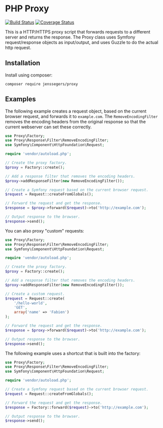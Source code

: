 # PHP Proxy

[![Build Status](http://img.shields.io/travis/jenssegers/php-proxy.svg)](https://travis-ci.org/jenssegers/php-proxy) [![Coverage Status](http://img.shields.io/coveralls/jenssegers/php-proxy.svg)](https://coveralls.io/r/jenssegers/php-proxy?branch=master)

This is a HTTP/HTTPS proxy script that forwards requests to a different server and returns the response. The Proxy class uses Symfony request/response objects as input/output, and uses Guzzle to do the actual http request.

## Installation

Install using composer:

```
composer require jenssegers/proxy
```

## Examples

The following example creates a request object, based on the current browser request, and forwards it to `example.com`. The `RemoveEncodingFilter` removes the encoding headers from the original response so that the current webserver can set these correctly.

```php
use Proxy\Factory;
use Proxy\Response\Filter\RemoveEncodingFilter;
use Symfony\Component\HttpFoundation\Request;

require 'vendor/autoload.php';

// Create the proxy factory.
$proxy = Factory::create();

// Add a response filter that removes the encoding headers.
$proxy->addResponseFilter(new RemoveEncodingFilter());

// Create a Symfony request based on the current browser request.
$request = Request::createFromGlobals();

// Forward the request and get the response.
$response = $proxy->forward($request)->to('http://example.com');

// Output response to the browser.
$response->send();
```

You can also proxy "custom" requests:

```php
use Proxy\Factory;
use Proxy\Response\Filter\RemoveEncodingFilter;
use Symfony\Component\HttpFoundation\Request;

require 'vendor/autoload.php';

// Create the proxy factory.
$proxy = Factory::create();

// Add a response filter that removes the encoding headers.
$proxy->addResponseFilter(new RemoveEncodingFilter());

// Create a custom request.
$request = Request::create(
    '/hello-world',
    'GET',
    array('name' => 'Fabien')
);

// Forward the request and get the response.
$response = $proxy->forward($request)->to('http://example.com');

// Output response to the browser.
$response->send();
```

The following example uses a shortcut that is built into the factory:

```php
use Proxy\Factory;
use Proxy\Response\Filter\RemoveEncodingFilter;
use Symfony\Component\HttpFoundation\Request;

require 'vendor/autoload.php';

// Create a Symfony request based on the current browser request.
$request = Request::createFromGlobals();

// Forward the request and get the response.
$response = Factory::forward($request)->to('http://example.com');

// Output response to the browser.
$response->send();
```
